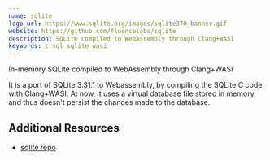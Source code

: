 ```yaml
---
name: sqlite
logo_url: https://www.sqlite.org/images/sqlite370_banner.gif
website: https://github.com/fluencelabs/sqlite
description: SQLite compiled to WebAssembly through Clang+WASI
keywords: c sql sqlite wasi
---
```


In-memory SQLite compiled to WebAssembly through Clang+WASI

It is a port of SQLite 3.31.1 to Webassembly, by compiling the SQLite C code with Clang+WASI. At now, it uses a virtual database file stored in memory, and thus doesn't persist the changes made to the database. 

## Additional Resources

- [sqlite repo](https://github.com/fluencelabs/sqlite)

